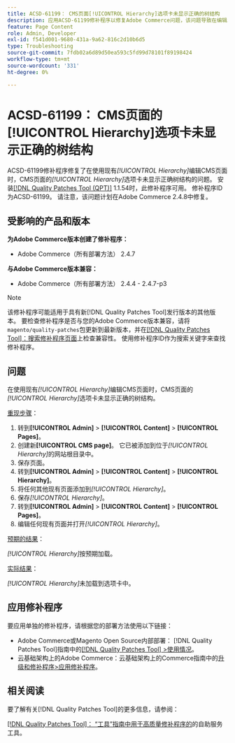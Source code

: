 ```yaml
---
title: ACSD-61199： CMS页面[!UICONTROL Hierarchy]选项卡未显示正确的树结构
description: 应用ACSD-61199修补程序以修复Adobe Commerce问题，该问题导致在编辑具有现有*[!UICONTROL Hierarchy]*的CMS页面时，CMS页面的*[!UICONTROL Hierarchy]*选项卡未显示正确的树结构。
feature: Page Content
role: Admin, Developer
exl-id: f541d001-9680-431a-9a62-816c2d10b6d5
type: Troubleshooting
source-git-commit: 7fdb02a6d89d50ea593c5fd99d78101f89198424
workflow-type: tm+mt
source-wordcount: '331'
ht-degree: 0%

---
```


# ACSD-61199： CMS页面的[!UICONTROL Hierarchy]选项卡未显示正确的树结构

ACSD-61199修补程序修复了在使用现有&#x200B;*[!UICONTROL Hierarchy]*&#x200B;编辑CMS页面时，CMS页面的&#x200B;*[!UICONTROL Hierarchy]*&#x200B;选项卡未显示正确树结构的问题。 安装[[!DNL Quality Patches Tool (QPT)]](/help/tools/quality-patches-tool/quality-patches-tool-to-self-serve-quality-patches.md) 1.1.54时，此修补程序可用。 修补程序ID为ACSD-61199。 请注意，该问题计划在Adobe Commerce 2.4.8中修复。

## 受影响的产品和版本

**为Adobe Commerce版本创建了修补程序：**

* Adobe Commerce（所有部署方法） 2.4.7

**与Adobe Commerce版本兼容：**

* Adobe Commerce（所有部署方法） 2.4.4 - 2.4.7-p3

>[!NOTE]
>
>该修补程序可能适用于具有新[!DNL Quality Patches Tool]发行版本的其他版本。 要检查修补程序是否与您的Adobe Commerce版本兼容，请将`magento/quality-patches`包更新到最新版本，并在[[!DNL Quality Patches Tool]：搜索修补程序页面](https://experienceleague.adobe.com/tools/commerce-quality-patches/index.html)上检查兼容性。 使用修补程序ID作为搜索关键字来查找修补程序。

## 问题

在使用现有&#x200B;*[!UICONTROL Hierarchy]*&#x200B;编辑CMS页面时，CMS页面的&#x200B;*[!UICONTROL Hierarchy]*&#x200B;选项卡未显示正确的树结构。

<u>重现步骤</u>：

1. 转到&#x200B;**[!UICONTROL Admin]** > **[!UICONTROL Content]** > **[!UICONTROL Pages]**。
1. 创建新&#x200B;**[!UICONTROL CMS page]**。 它已被添加到位于&#x200B;*[!UICONTROL Hierarchy]*&#x200B;的网站根目录中。
1. 保存页面。
1. 转到&#x200B;**[!UICONTROL Admin]** > **[!UICONTROL Content]** > **[!UICONTROL Hierarchy]**。
1. 将任何其他现有页面添加到&#x200B;*[!UICONTROL Hierarchy]*。
1. 保存&#x200B;*[!UICONTROL Hierarchy]*。
1. 转到&#x200B;**[!UICONTROL Admin]** > **[!UICONTROL Content]** > **[!UICONTROL Pages]**。
1. 编辑任何现有页面并打开&#x200B;*[!UICONTROL Hierarchy]*。

<u>预期的结果</u>：

*[!UICONTROL Hierarchy]*&#x200B;按预期加载。

<u>实际结果</u>：

*[!UICONTROL Hierarchy]*&#x200B;未加载到选项卡中。

## 应用修补程序

要应用单独的修补程序，请根据您的部署方法使用以下链接：

* Adobe Commerce或Magento Open Source内部部署： [!DNL Quality Patches Tool]指南中的[[!DNL Quality Patches Tool] >使用情况](/help/tools/quality-patches-tool/usage.md)。
* 云基础架构上的Adobe Commerce：云基础架构上的Commerce指南中的[升级和修补程序>应用修补程序](https://experienceleague.adobe.com/docs/commerce-cloud-service/user-guide/develop/upgrade/apply-patches.html)。

## 相关阅读

要了解有关[!DNL Quality Patches Tool]的更多信息，请参阅：

[[!DNL Quality Patches Tool]： “工具”指南中用于高质量修补程序的](/help/tools/quality-patches-tool/quality-patches-tool-to-self-serve-quality-patches.md)的自助服务工具。
